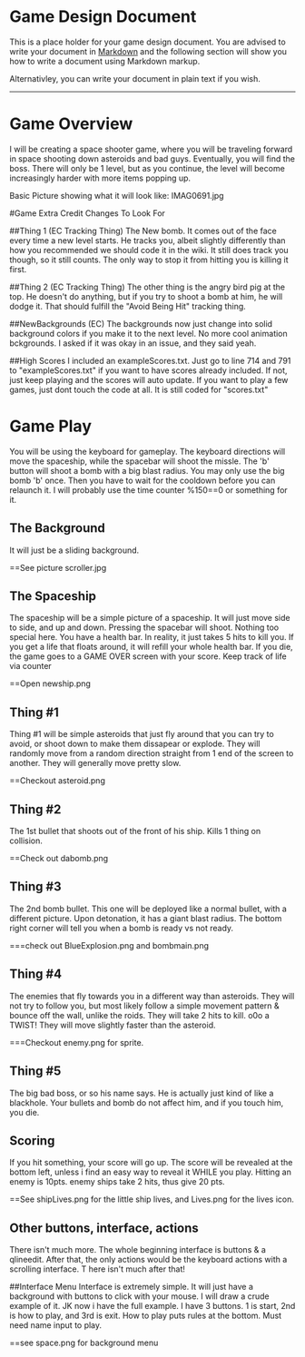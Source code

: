 # Game Design Document
This is a place holder for your game design document. You are advised to write your document in [Markdown](http://daringfireball.net/projects/markdown/) and the following section will show you how to write a document using Markdown markup.

Alternativley, you can write your document in plain text if you wish.

----

# Game Overview
I will be creating a space shooter game, where you will be traveling forward in space shooting down
asteroids and bad guys. Eventually, you will find the boss. There will only be 1 level, but
as you continue, the level will become increasingly harder with more items popping up.

Basic Picture showing what it will look like: IMAG0691.jpg

#Game Extra Credit Changes To Look For

##Thing 1 (EC Tracking Thing)
The New bomb. It comes out of the face every time a new level starts. He tracks you, albeit slightly
differently than how you recommended we should code it in the wiki. It still does track you though,
so it still counts. The only way to stop it from hitting you is killing it first.

##Thing 2 (EC Tracking Thing)
The other thing is the angry bird pig at the top. He doesn't do anything, but if you try to
shoot a bomb at him, he will dodge it. That should fulfill the "Avoid Being Hit" tracking thing.

##NewBackgrounds (EC)
The backgrounds now just change into solid background colors if you make it to the next level.
No more cool animation bckgrounds. I asked if it was okay in an issue, and they said yeah.

##High Scores
I included an exampleScores.txt. Just go to line 714 and 791 to "exampleScores.txt" if you want
to have scores already included. If not, just keep playing and the scores will auto update.
If you want to play a few games, just dont touch the code at all. It is still coded for
"scores.txt"


# Game Play
You will be using the keyboard for gameplay. The keyboard directions will move the spaceship,
while the spacebar will shoot the missle. The 'b' button will shoot a bomb with a big blast
radius. You may only use the big bomb 'b' once. Then you have to wait for the cooldown before
you can relaunch it. I will probably use the time counter %150==0 or something for it.

## The Background
It will just be a sliding background.

==See picture scroller.jpg

## The Spaceship
The spaceship will be a simple picture of a spaceship. It will just move side to side, and up
and down. Pressing the spacebar will shoot. Nothing too special here. You have a health bar.
In reality, it just takes 5 hits to kill you. If you get a life that floats around, it will
refill your whole health bar. If you die, the game goes to a GAME OVER screen with your score.
Keep track of life via counter

==Open newship.png

## Thing #1
Thing #1 will be simple asteroids that just fly around that you can try to avoid, or shoot down
to make them dissapear or explode. They will randomly move from a random direction straight from
1 end of the screen to another. They will generally move pretty slow.

==Checkout asteroid.png

## Thing #2
The 1st bullet that shoots out of the front of his ship. Kills 1 thing on collision.

==Check out dabomb.png

## Thing #3
The 2nd bomb bullet. This one will be deployed like a normal bullet, with a different picture.
Upon detonation, it has a giant blast radius. The bottom right corner will tell you when a 
bomb is ready vs not ready.

===check out BlueExplosion.png and bombmain.png

## Thing #4
The enemies that fly towards you in a different way than asteroids. They will not try to follow you,
but most likely follow a simple movement pattern & bounce off the wall, unlike the roids.
They will take 2 hits to kill. o0o a TWIST! They will move slightly faster than the asteroid.

===Checkout enemy.png for sprite.

## Thing #5
The big bad boss, or so his name says. He is actually just kind of like a blackhole. Your bullets
and bomb do not affect him, and if you touch him, you die.



## Scoring
If you hit something, your score will go up. The score will be revealed at the bottom left,
unless i find an easy way to reveal it WHILE you play. Hitting an enemy is 10pts. enemy ships
take 2 hits, thus give 20 pts.

==See shipLives.png for the little ship lives, and Lives.png for the lives icon.

## Other buttons, interface, actions
There isn't much more. The whole beginning interface is buttons & a qlineedit.
 After that, the only actions would be the keyboard actions with a scrolling interface. T
 here isn't much after that!
 

##Interface Menu
Interface is extremely simple. It will just have a background with buttons to click with
your mouse. I will draw a crude example of it. JK now i have the full example. I have 3 
buttons. 1 is start, 2nd is how to play, and 3rd is exit. How to play puts rules at the bottom.
Must need name input to play. 

==see space.png for background menu


